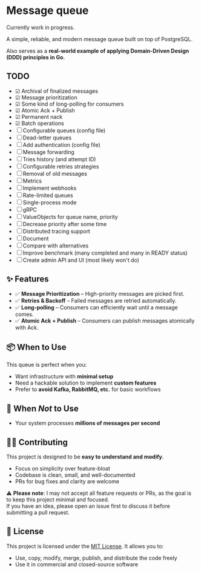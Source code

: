 # Message queue
Currently work in progress.

A simple, reliable, and modern message queue built on top of PostgreSQL.

Also serves as a **real-world example of applying Domain-Driven Design (DDD) principles in Go**.

## TODO
- ☑ Archival of finalized messages
- ☑ Message prioritization
- ☑ Some kind of long-polling for consumers
- ☑ Atomic Ack + Publish
- ☑ Permanent nack
- ☑ Batch operations
- ☐ Configurable queues (config file)
- ☐ Dead-letter queues
- ☐ Add authentication (config file)
- ☐ Message forwarding
- ☐ Tries history (and attempt ID)
- ☐ Configurable retries strategies
- ☐ Removal of old messages
- ☐ Metrics
- ☐ Implement webhooks
- ☐ Rate-limited queues
- ☐ Single-process mode
- ☐ gRPC
- ☐ ValueObjects for queue name, priority
- ☐ Decrease priority after some time
- ☐ Distributed tracing support
- ☐ Document
- ☐ Compare with alternatives
- ☐ Improve benchmark (many completed and many in READY status)
- ☐ Create admin API and UI (most likely won't do)

## ✨ Features

- ✅ **Message Prioritization** – High-priority messages are picked first.
- ✅ **Retries & Backoff** – Failed messages are retried automatically.
- ✅ **Long-polling** – Consumers can efficiently wait until a message comes.
- ✅ **Atomic Ack + Publish** – Consumers can publish messages atomically with Ack.

## 📦 When to Use

This queue is perfect when you:

- Want infrastructure with **minimal setup**
- Need a hackable solution to implement **custom features**
- Prefer to **avoid Kafka, RabbitMQ, etc.** for basic workflows

## 🚫 When *Not* to Use

- Your system processes **millions of messages per second**

## 👷‍♂️ Contributing

This project is designed to be **easy to understand and modify**.

- Focus on simplicity over feature-bloat
- Codebase is clean, small, and well-documented
- PRs for bug fixes and clarity are welcome

⚠️ **Please note**: I may not accept all feature requests or PRs, as the goal is to keep this project minimal and focused.  
If you have an idea, please open an issue first to discuss it before submitting a pull request.

## 📄 License

This project is licensed under the [MIT License](LICENSE). It allows you to:

- Use, copy, modify, merge, publish, and distribute the code freely
- Use it in commercial and closed-source software
